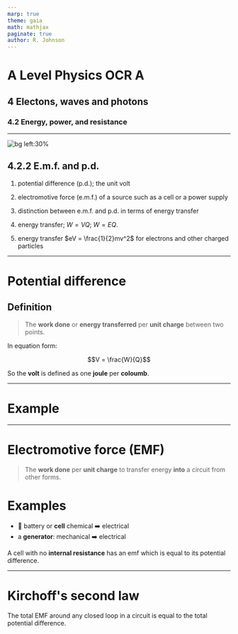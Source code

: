 ```yaml
---
marp: true
theme: gaia
math: mathjax
paginate: true
author: R. Johnson
---
```


# A Level Physics OCR A

## 4 Electons, waves and photons

### 4.2 Energy, power, and resistance

---

![bg left:30%](https://images.unsplash.com/photo-1492962827063-e5ea0d8c01f5?ixlib=rb-4.0.3&ixid=MnwxMjA3fDB8MHxwaG90by1wYWdlfHx8fGVufDB8fHx8&auto=format&fit=crop&w=2121&q=80)

## 4.2.2 E.m.f. and p.d.

1. potential difference (p.d.); the unit volt

2. electromotive force (e.m.f.) of a source such as a cell or a power supply

3. distinction between e.m.f. and p.d. in terms of energy transfer

4. energy transfer; $W = VQ$; $W = EQ$.

5. energy transfer $eV = \frac{1}{2}mv^2$ for electrons and other charged particles

---

# Potential difference

## Definition

> The **work done** or **energy transferred** per **unit charge** between two points.

In equation form:

$$V = \frac{W}{Q}$$

So the **volt** is defined as one **joule** per **coloumb**.

---

# Example

---

# Electromotive force (EMF)

> The **work done** per **unit charge** to transfer energy **into** a circuit from other forms.

# Examples

- :battery: battery or **cell** chemical :arrow_right: electrical
- a **generator**: mechanical :arrow_right: electrical

A cell with no **internal resistance** has an emf which is equal to its potential difference.

---

# Kirchoff's second law

The total EMF around any closed loop in a circuit is equal to the total potential difference.
